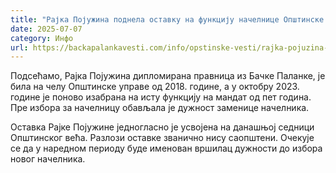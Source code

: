```yaml
---
title: "Рајка Појужина поднела оставку на функцију начелнице Општинске управе"
date: 2025-07-07
category: Инфо
url: https://backapalankavesti.com/info/opstinske-vesti/rajka-pojuzina-podnela-ostavku-na-funkciju-nacelnice-opstinske-uprave/
---
```


Подсећамо, Рајка Појужина дипломирана правница из Бачке Паланке, је била на челу Општинске управе од 2018. године, а у октобру 2023. године је поново изабрана на исту функцију на мандат од пет година. Пре избора за начелницу обављала је дужност заменице начелника.

Оставка Рајке Појужине једногласно је усвојена на данашњој седници Општинског већа. Разлози оставке званично нису саопштени. Очекује се да у наредном периоду буде именован вршилац дужности до избора новог начелника.
